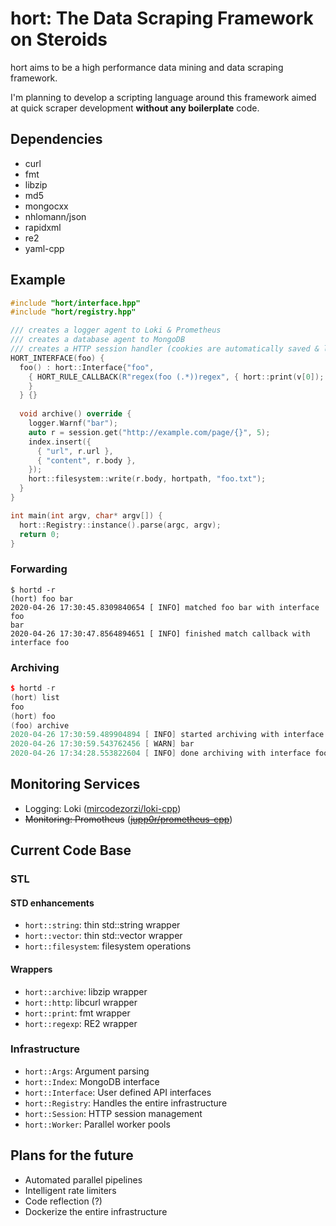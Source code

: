 # hort: The Data Scraping Framework on Steroids

hort aims to be a high performance data mining and data scraping framework.

I'm planning to develop a scripting language around this framework aimed at
quick scraper development **without any boilerplate** code.

## Dependencies

- curl
- fmt
- libzip
- md5
- mongocxx
- nhlomann/json
- rapidxml
- re2
- yaml-cpp

## Example

``` c++
#include "hort/interface.hpp"
#include "hort/registry.hpp"

/// creates a logger agent to Loki & Prometheus
/// creates a database agent to MongoDB
/// creates a HTTP session handler (cookies are automatically saved & loaded)
HORT_INTERFACE(foo) {
  foo() : hort::Interface{"foo", 
    { HORT_RULE_CALLBACK(R"regex(foo (.*))regex", { hort::print(v[0]); } )
    }
  } {}
  
  void archive() override {
    logger.Warnf("bar");
    auto r = session.get("http://example.com/page/{}", 5);
    index.insert({
      { "url", r.url },
      { "content", r.body },
    });
    hort::filesystem::write(r.body, hortpath, "foo.txt");
  }
}

int main(int argv, char* argv[]) {
  hort::Registry::instance().parse(argc, argv);
  return 0;
}
```

### Forwarding
```
$ hortd -r
(hort) foo bar
2020-04-26 17:30:45.8309840654 [ INFO] matched foo bar with interface foo
bar
2020-04-26 17:30:47.8564894651 [ INFO] finished match callback with interface foo
```

### Archiving
``` c++
$ hortd -r
(hort) list
foo
(hort) foo
(foo) archive
2020-04-26 17:30:59.489904894 [ INFO] started archiving with interface foo
2020-04-26 17:30:59.543762456 [ WARN] bar
2020-04-26 17:34:28.553822604 [ INFO] done archiving with interface foo
```

## Monitoring Services

- Logging: Loki ([mircodezorzi/loki-cpp](http://github.com/mircodezorzi/loki-cpp))
- ~~Monitoring: Promotheus~~ ([~~jupp0r/prometheus-cpp~~](https://github.com/jupp0r/prometheus-cpp))

## Current Code Base

### STL 

#### STD enhancements
- `hort::string`: thin std::string wrapper
- `hort::vector`: thin std::vector wrapper
- `hort::filesystem`: filesystem operations

#### Wrappers
- `hort::archive`: libzip wrapper
- `hort::http`: libcurl wrapper
- `hort::print`: fmt wrapper
- `hort::regexp`: RE2 wrapper

### Infrastructure

- `hort::Args`: Argument parsing
- `hort::Index`: MongoDB interface
- `hort::Interface`: User defined API interfaces
- `hort::Registry`: Handles the entire infrastructure
- `hort::Session`: HTTP session management
- `hort::Worker`: Parallel worker pools

## Plans for the future

- Automated parallel pipelines
- Intelligent rate limiters
- Code reflection (?)
- Dockerize the entire infrastructure
